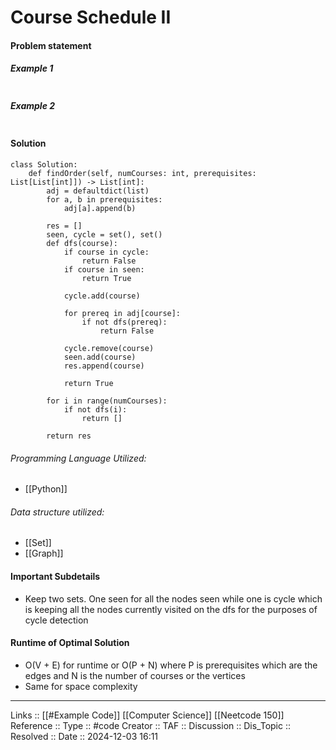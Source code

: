 # Course Schedule II

#### Problem statement


##### Example 1
```
```
##### Example 2
```
```
#### Solution
```
class Solution:
    def findOrder(self, numCourses: int, prerequisites: List[List[int]]) -> List[int]:
        adj = defaultdict(list)
        for a, b in prerequisites:
            adj[a].append(b)

        res = []
        seen, cycle = set(), set()
        def dfs(course):
            if course in cycle:
                return False
            if course in seen:
                return True
                
            cycle.add(course)
            
            for prereq in adj[course]:
                if not dfs(prereq):
                    return False
                    
            cycle.remove(course)
            seen.add(course)
            res.append(course)
            
            return True

        for i in range(numCourses):
            if not dfs(i):
                return []

        return res
```

###### Programming Language Utilized:

- [[Python]]
###### Data structure utilized:

- [[Set]]
- [[Graph]]
#### Important Subdetails

- Keep two sets. One seen for all the nodes seen while one is cycle which is keeping all the nodes currently visited on the dfs for the purposes of cycle detection

#### Runtime of Optimal Solution

- O(V + E) for runtime or O(P + N) where P is prerequisites which are the edges and N is the number of courses or the vertices
- Same for space complexity
---
Links :: [[#Example Code]] [[Computer Science]] [[Neetcode 150]]
Reference ::
Type :: #code
Creator ::
TAF ::
Discussion ::
Dis_Topic :: 
Resolved ::
Date :: 2024-12-03 16:11
